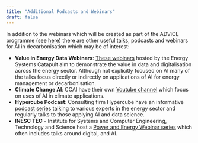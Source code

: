 ```yaml
---
title: "Additional Podcasts and Webinars"
draft: false
---
```


In addition to the webinars which will be created as part of the ADViCE programme (see [here](https://alan-turing-institute.github.io/ADViCE/webinars/)) there are other useful talks, podcasts and webinars for AI in decarbonisation which may be of interest:

* **Value in Energy Data Webinars**: [These webinars](https://www.youtube.com/playlist?list=PLkgx9FDaNeFmONK1-pXyn7p1eX_KnKaDZ) hosted by the Energy Systems Catapult aim to demonstrate the value in data and digitalisation across the energy sector. Although not explicitly focused on AI many of the talks focus directly or indirectly on applications of AI for energy management or decarbonisation.
* **Climate Change AI**: CCAI have their own [Youtube channel](https://www.youtube.com/@ClimateChangeAI) which focus on uses of AI in climate applications.
* **Hypercube Podcast**: Consulting firm Hypercube have an informative [podcast series](https://wearehypercube.com/podcast/) talking to various experts in the energy sector and regularly talks to those applying AI and data science.
* **INESC TEC** - Institute for Systems and Computer Engineering, Technology and Science host a [Power and Energy Webinar series](https://energywebinars.inesctec.pt/) which often includes talks around digital, and AI. 

